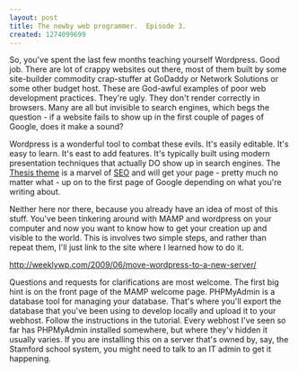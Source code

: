 ```yaml
--- 
layout: post
title: The newby web programmer.  Episode 3.
created: 1274099699
---
```

<p>So, you've spent the last few months teaching yourself Wordpress.  Good job.  There are lot of crappy websites out there, most of them built by some site-builder commodity crap-stuffer at GoDaddy or Network Solutions or some other budget host.  These are God-awful examples of poor web development practices.  They're ugly.  They don't render correctly in browsers.  Many are all but invisible to search engines, which begs the question - if a website fails to show up in the first couple of pages of Google, does it make a sound?</p>
<p>Wordpress is a wonderful tool to combat these evils.  It's easily editable.  It's easy to learn.  It's east to add features.  It's typically built using modern presentation techniques that actually DO show up in search engines.  The <a href="http://diythemes.com/">Thesis theme</a> is a marvel of <a href="http://ignoredbydinosaurs.com/2009/05/seo-in-action/">SEO</a> and will get your page - pretty much no matter what - up on to the first page of Google depending on what you're writing about.</p>
<p>Neither here nor there, because you already have an idea of most of this stuff.  You've been tinkering around with MAMP and wordpress on your computer and now you want to know how to get your creation up and visible to the world.  This is involves two simple steps, and rather than repeat them, I'll just link to the site where I learned how to do it.</p>

<a href="http://weeklywp.com/2009/06/move-wordpress-to-a-new-server/">http://weeklywp.com/2009/06/move-wordpress-to-a-new-server/</a>

<p>Questions and requests for clarifications are most welcome.  The first big hint is on the front page of the MAMP welcome page.  PHPMyAdmin is a database tool for managing your database.  That's where you'll export the database that you've been using to develop locally and upload it to your webhost.  Follow the instructions in the tutorial.  Every webhost I've seen so far has PHPMyAdmin installed somewhere, but where they'v hidden it usually varies.  If you are installing this on a server that's owned by, say, the Stamford school system, you might need to talk to an IT admin to get it happening.</p>
